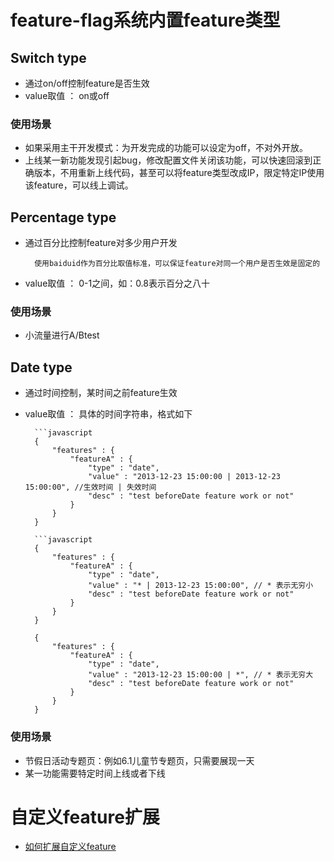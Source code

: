 
# feature-flag系统内置feature类型

## Switch type

* 通过on/off控制feature是否生效
* value取值 ： on或off

### 使用场景

* 如果采用主干开发模式：为开发完成的功能可以设定为off，不对外开放。
* 上线某一新功能发现引起bug，修改配置文件关闭该功能，可以快速回滚到正确版本，不用重新上线代码，甚至可以将feature类型改成IP，限定特定IP使用该feature，可以线上调试。

## Percentage type

* 通过百分比控制feature对多少用户开发

        使用baiduid作为百分比取值标准，可以保证feature对同一个用户是否生效是固定的

* value取值 ： 0-1之间，如：0.8表示百分之八十

### 使用场景

* 小流量进行A/Btest

## Date type

* 通过时间控制，某时间之前feature生效
* value取值 ： 具体的时间字符串，格式如下

        ```javascript
        {
            "features" : {
                "featureA" : {
                    "type" : "date",
                    "value" : "2013-12-23 15:00:00 | 2013-12-23 15:00:00", //生效时间 | 失效时间
                    "desc" : "test beforeDate feature work or not"
                }
            }
        }

        ```javascript
        {
            "features" : {
                "featureA" : {
                    "type" : "date",
                    "value" : "* | 2013-12-23 15:00:00", // * 表示无穷小
                    "desc" : "test beforeDate feature work or not"
                }
            }
        }

        {
            "features" : {
                "featureA" : {
                    "type" : "date",
                    "value" : "2013-12-23 15:00:00 | *", // * 表示无穷大
                    "desc" : "test beforeDate feature work or not"
                }
            }
        }

### 使用场景

* 节假日活动专题页：例如6.1儿童节专题页，只需要展现一天
* 某一功能需要特定时间上线或者下线

# 自定义feature扩展

* [如何扩展自定义feature](./feature-extends.md)
